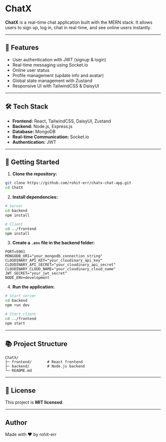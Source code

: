 # ChatX

**ChatX** is a real-time chat application built with the MERN stack. It allows users to sign up, log in, chat in real-time, and see online users instantly.

---

## 🌟 Features

* User authentication with JWT (signup & login)
* Real-time messaging using Socket.io
* Online user status
* Profile management (update info and avatar)
* Global state management with Zustand
* Responsive UI with TailwindCSS & DaisyUI

---

## 🛠️ Tech Stack

* **Frontend:** React, TailwindCSS, DaisyUI, Zustand
* **Backend:** Node.js, Express.js
* **Database:** MongoDB
* **Real-time Communication:** Socket.io
* **Authentication:** JWT

---

## 🚀 Getting Started

1. **Clone the repository:**

```bash
git clone https://github.com/rohit-err/chatx-chat-app.git
cd ChatX
```

2. **Install dependencies:**

```bash
# Server
cd backend
npm install

# Client
cd ../frontend
npm install
```

3. **Create a `.env` file in the backend folder:**

```env
PORT=5001
MONGODB_URI="your_mongodb_connection_string"
CLOUDINARY_API_KEY="your_cloudinary_api_key"
CLOUDINARY_API_SECRET="your_cloudinary_api_secret"
CLOUDINARY_CLOUD_NAME="your_cloudinary_cloud_name"
JWT_SECRET="your_jwt_secret"
NODE_ENV=development
```

4. **Run the application:**

```bash
# Start server
cd backend
npm run dev

# Start client
cd ../frontend
npm start
```

---

## 📚 Project Structure

```
ChatX/
├─ frontend/       # React frontend
├─ backend/        # Node.js backend
└─ README.md
```

---

## 📌 License

This project is **MIT licensed**.

---

## Author

Made with ❤️ by rohit-err
